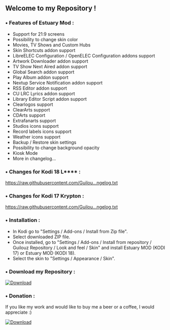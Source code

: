 ## Welcome to my Repository !


### • Features of Estuary Mod :

- Support for 21:9 screens
- Possibility to change skin color
- Movies, TV Shows and Custom Hubs
- Skin Shortcuts addon support
- LibreELEC Configuration / OpenELEC Configuration addons support
- Artwork Downloader addon support
- TV Show Next Aired addon support
- Global Search addon support
- Play Album addon support
- Nextup Service Notification addon support
- RSS Editor addon support
- CU LRC Lyrics addon support
- Library Editor Script addon support
- Clearlogos support
- ClearArts support
- CDArts support
- Extrafanarts support
- Studios icons support
- Record labels icons support
- Weather icons support
- Backup / Restore skin settings
- Possibility to change background opacity
- Kiosk Mode
- More in changelog...


### • Changes for Kodi 18 L**** :

https://raw.githubusercontent.com/Guilou...ngelog.txt


### • Changes for Kodi 17 Krypton :

https://raw.githubusercontent.com/Guilou...ngelog.txt


### • Installation :

- In Kodi go to "Settings / Add-ons / Install from Zip file".
- Select downloaded ZIP file.
- Once installed, go to "Settings / Add-ons / Install from repository / Guilouz Repository / Look and feel / Skin" and install Estuary MOD (KODI 17) or Estuary MOD (KODI 18).
- Select the skin to "Settings / Appearance / Skin".

### • Download my Repository :

[ ![Download](http://i.imgur.com/L5Bov8X.png) ](https://github.com/Guilouz/repository.guilouz/raw/master/_repo/repository.guilouz/repository.guilouz-1.0.3.zip)

### • Donation :

If you like my work and would like to buy me a beer or a coffee, I would appreciate :)

[ ![Download](http://i.imgur.com/XRmqzTX.png) ](https://pledgie.com/campaigns/29797)